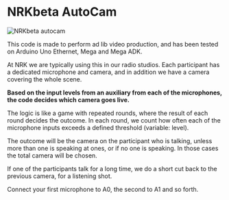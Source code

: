 # NRKbeta AutoCam

![NRKbeta autocam](https://nrkbeta.no/wp-content/uploads/2019/04/AutoCam-5658-620x349.jpg)

This code is made to perform ad lib video production, and has been tested on Arduino Uno
Ethernet, Mega and Mega ADK.

At NRK we are typically using this in our radio studios. Each participant has a dedicated microphone and camera, and in addition we have a camera covering the whole scene. 

**Based on the input levels from an auxiliary from each of the  microphones, the code decides which camera goes live.**

The logic is like a game with repeated rounds, where the result of each round decides the outcome. In each round, we count how often each of the microphone inputs exceeds a defined threshold (variable: level). 

The outcome will be the camera on the participant who is talking, unless more than one is speaking at ones, or if no one is speaking. In those cases the total camera will be chosen.
     
If one of the participants talk for a long time, we do a short cut back to the previous camera, for a listening shot.

Connect your first microphone to A0, the second to A1 and so forth.
